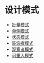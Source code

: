 设计模式
============

- [批量模式](/Batch)
- [单例模式](/Singleton)
- [状态模式](/State)
- [装饰者模式](/Decorator)
- [观察者模式](/Observer)
- [可重入模式](/Reentrant)

